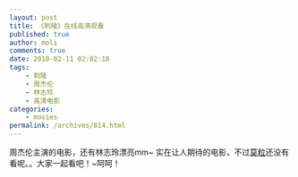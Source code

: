 ```yaml
---
layout: post
title: 《刺陵》在线高清观看
published: true
author: moli
comments: true
date: 2010-02-11 02:02:18
tags:
    - 刺陵
    - 周杰伦
    - 林志玲
    - 高清电影
categories:
    - movies
permalink: /archives/814.html
---
```

周杰伦主演的电影，还有林志玲漂亮mm~ 实在让人期待的电影，不过[莫粒][1]还没有看呢。。大家一起看吧！~呵呵！

 [1]: http://mymoli.cn